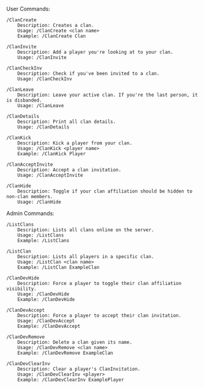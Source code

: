 User Commands:

    /ClanCreate
        Description: Creates a clan.
        Usage: /ClanCreate <clan name>
        Example: /ClanCreate Clan

    /ClanInvite
        Description: Add a player you're looking at to your clan.
        Usage: /ClanInvite

    /ClanCheckInv
        Description: Check if you've been invited to a clan.
        Usage: /ClanCheckInv

    /ClanLeave
        Description: Leave your active clan. If you're the last person, it is disbanded.
        Usage: /ClanLeave

    /ClanDetails
        Description: Print all clan details.
        Usage: /ClanDetails

    /ClanKick
        Description: Kick a player from your clan.
        Usage: /ClanKick <player name>
        Example: /ClanKick Player

    /ClanAcceptInvite
        Description: Accept a clan invitation.
        Usage: /ClanAcceptInvite

    /ClanHide
        Description: Toggle if your clan affiliation should be hidden to non-clan members.
        Usage: /ClanHide

Admin Commands:

    /ListClans
        Description: Lists all clans online on the server.
        Usage: /ListClans
        Example: /ListClans
        
    /ListClan
        Description: Lists all players in a specific clan.
        Usage: /ListClan <clan name>
        Example: /ListClan ExampleClan
        
    /ClanDevHide
        Description: Force a player to toggle their clan affiliation visibility.
        Usage: /ClanDevHide
        Example: /ClanDevHide

    /ClanDevAccept
        Description: Force a player to accept their clan invitation.
        Usage: /ClanDevAccept
        Example: /ClanDevAccept

    /ClanDevRemove
        Description: Delete a clan given its name.
        Usage: /ClanDevRemove <clan name>
        Example: /ClanDevRemove ExampleClan

    /ClanDevClearInv
        Description: Clear a player's ClanInvitation.
        Usage: /ClanDevClearInv <player>
        Example: /ClanDevClearInv ExamplePlayer
